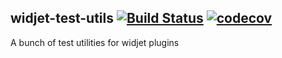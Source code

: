 ## widjet-test-utils [![Build Status](https://travis-ci.org/abe33/widjet-test-utils.svg?branch=master)](https://travis-ci.org/abe33/widjet-test-utils) [![codecov](https://codecov.io/gh/abe33/widjet-test-utils/branch/master/graph/badge.svg)](https://codecov.io/gh/abe33/widjet-test-utils)

A bunch of test utilities for widjet plugins
